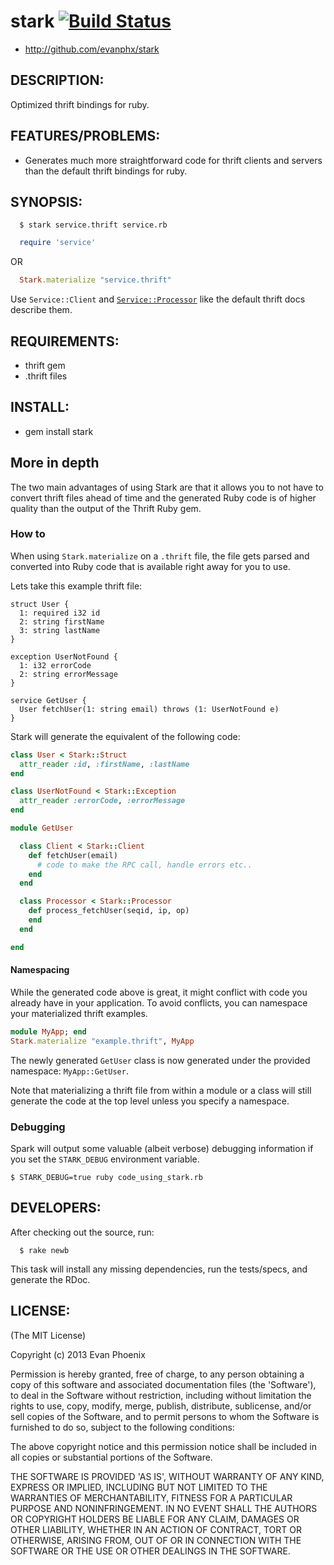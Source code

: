 # stark [![Build Status](https://travis-ci.org/evanphx/stark.png)](https://travis-ci.org/evanphx/stark)

* http://github.com/evanphx/stark 

## DESCRIPTION:

Optimized thrift bindings for ruby.

## FEATURES/PROBLEMS:

* Generates much more straightforward code for thrift clients and servers
  than the default thrift bindings for ruby.

## SYNOPSIS:

```
  $ stark service.thrift service.rb
```

```ruby
  require 'service'
```

  OR

```ruby
  Stark.materialize "service.thrift"
```

  Use `Service::Client` and
[`Service::Processor`](http://thrift.apache.org/docs/concepts/) like the default thrift
  docs describe them.

## REQUIREMENTS:

* thrift gem
* .thrift files

## INSTALL:

* gem install stark


## More in depth

The two main advantages of using Stark are that it allows you to not
have to convert thrift files ahead of time and the generated Ruby code is of
higher quality than the output of the Thrift Ruby gem.

### How to

When using `Stark.materialize` on a `.thrift` file, the file gets parsed
and converted into Ruby code that is available right away for you to
use.

Lets take this example thrift file:

```
struct User {
  1: required i32 id
  2: string firstName
  3: string lastName
}

exception UserNotFound {
  1: i32 errorCode
  2: string errorMessage
}

service GetUser {
  User fetchUser(1: string email) throws (1: UserNotFound e)
}
```

Stark will generate the equivalent of the following code:

```ruby
class User < Stark::Struct
  attr_reader :id, :firstName, :lastName
end

class UserNotFound < Stark::Exception
  attr_reader :errorCode, :errorMessage
end

module GetUser

  class Client < Stark::Client
    def fetchUser(email)
      # code to make the RPC call, handle errors etc..
    end
  end

  class Processor < Stark::Processor
    def process_fetchUser(seqid, ip, op)
    end
  end

end
```

#### Namespacing

While the generated code above is great, it might conflict with code you
already have in your application. To avoid conflicts, you can namespace
your materialized thrift examples.

```ruby
module MyApp; end
Stark.materialize "example.thrift", MyApp
```

The newly generated `GetUser` class is now generated under the provided
namespace: `MyApp::GetUser`.

Note that materializing a thrift file from within a module or a class
will still generate the code at the top level unless you specify a 
namespace.


### Debugging

Spark will output some valuable (albeit verbose) debugging information
if you set the `STARK_DEBUG` environment variable.

```
$ STARK_DEBUG=true ruby code_using_stark.rb
``` 

## DEVELOPERS:

After checking out the source, run:

```
  $ rake newb
```

This task will install any missing dependencies, run the tests/specs,
and generate the RDoc.

## LICENSE:

(The MIT License)

Copyright (c) 2013 Evan Phoenix

Permission is hereby granted, free of charge, to any person obtaining
a copy of this software and associated documentation files (the
'Software'), to deal in the Software without restriction, including
without limitation the rights to use, copy, modify, merge, publish,
distribute, sublicense, and/or sell copies of the Software, and to
permit persons to whom the Software is furnished to do so, subject to
the following conditions:

The above copyright notice and this permission notice shall be
included in all copies or substantial portions of the Software.

THE SOFTWARE IS PROVIDED 'AS IS', WITHOUT WARRANTY OF ANY KIND,
EXPRESS OR IMPLIED, INCLUDING BUT NOT LIMITED TO THE WARRANTIES OF
MERCHANTABILITY, FITNESS FOR A PARTICULAR PURPOSE AND NONINFRINGEMENT.
IN NO EVENT SHALL THE AUTHORS OR COPYRIGHT HOLDERS BE LIABLE FOR ANY
CLAIM, DAMAGES OR OTHER LIABILITY, WHETHER IN AN ACTION OF CONTRACT,
TORT OR OTHERWISE, ARISING FROM, OUT OF OR IN CONNECTION WITH THE
SOFTWARE OR THE USE OR OTHER DEALINGS IN THE SOFTWARE.
